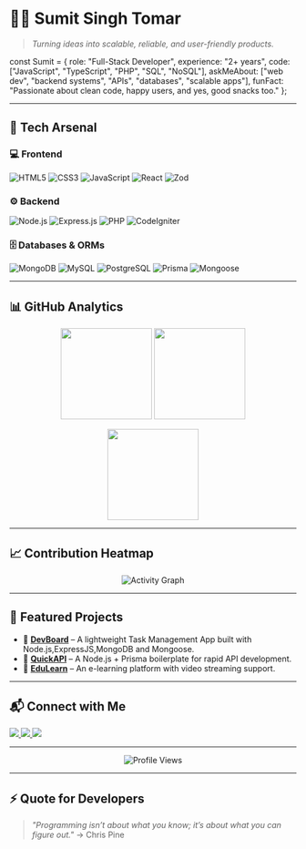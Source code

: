 # 👨‍💻 Sumit Singh Tomar

> *Turning ideas into scalable, reliable, and user-friendly products.*  

const Sumit = {
role: "Full-Stack Developer",
experience: "2+ years",
code: ["JavaScript", "TypeScript", "PHP", "SQL", "NoSQL"],
askMeAbout: ["web dev", "backend systems", "APIs", "databases", "scalable apps"],
funFact: "Passionate about clean code, happy users, and yes, good snacks too."
}; 

---

## 🚀 Tech Arsenal  

### 💻 Frontend  
![HTML5](https://img.shields.io/badge/-HTML5-E34F26?logo=html5&logoColor=fff) ![CSS3](https://img.shields.io/badge/-CSS3-1572B6?logo=css3&logoColor=fff) ![JavaScript](https://img.shields.io/badge/-JavaScript-F7DF1E?logo=javascript&logoColor=000) ![React](https://img.shields.io/badge/-React-61DAFB?logo=react&logoColor=000) ![Zod](https://img.shields.io/badge/-Zod-3068B7?logo=zod&logoColor=fff)  

### ⚙️ Backend  
![Node.js](https://img.shields.io/badge/-Node.js-339933?logo=node.js&logoColor=fff) ![Express.js](https://img.shields.io/badge/-Express.js-000000?logo=express&logoColor=fff) ![PHP](https://img.shields.io/badge/-PHP-777BB4?logo=php&logoColor=fff) ![CodeIgniter](https://img.shields.io/badge/-CodeIgniter-EF4223?logo=codeigniter&logoColor=fff)  

### 🗄️ Databases & ORMs  
![MongoDB](https://img.shields.io/badge/-MongoDB-47A248?logo=mongodb&logoColor=fff) ![MySQL](https://img.shields.io/badge/-MySQL-4479A1?logo=mysql&logoColor=fff) ![PostgreSQL](https://img.shields.io/badge/-PostgreSQL-4169E1?logo=postgresql&logoColor=fff) ![Prisma](https://img.shields.io/badge/-Prisma-2D3748?logo=prisma&logoColor=fff) ![Mongoose](https://img.shields.io/badge/-Mongoose-800000?logo=mongoose&logoColor=fff)  

---

## 📊 GitHub Analytics  

<p align="center">
  <img src="https://github-readme-stats.vercel.app/api?username=Sumit-Si&show_icons=true&theme=radical&hide_border=true" height="160" />
  <img src="https://github-readme-streak-stats.herokuapp.com?user=Sumit-Si&theme=radical&hide_border=true" height="160" />
</p>

<p align="center">
  <img src="https://github-readme-stats.vercel.app/api/top-langs/?username=Sumit-Si&layout=compact&theme=radical&hide_border=true" height="160" />
</p>

---

## 📈 Contribution Heatmap  

<p align="center">
  <img src="https://github-readme-activity-graph.vercel.app/graph?username=Sumit-Si&theme=radical" alt="Activity Graph"/>
</p>

---

## 🚀 Featured Projects  

- 🔗 [**DevBoard**](#) – A lightweight Task Management App built with Node.js,ExpressJS,MongoDB and Mongoose.  
- 🔗 [**QuickAPI**](#) – A Node.js + Prisma boilerplate for rapid API development.  
- 🔗 [**EduLearn**](#) – An e-learning platform with video streaming support.  

---

## 📬 Connect with Me  

<p align="left">
  <a href="https://www.linkedin.com/in/sumit-singh-446053243//" target="_blank">
    <img src="https://img.shields.io/badge/LinkedIn-blue?logo=linkedin&logoColor=white" />
  </a>
  <a href="mailto:pankajsinghtomar987@gmail.com">
    <img src="https://img.shields.io/badge/Email-red?logo=gmail&logoColor=white" />
  </a>
  <a href="https://YOUR_PORTFOLIO.com" target="_blank">
    <img src="https://img.shields.io/badge/Portfolio-000?logo=vercel&logoColor=white" />
  </a>
</p>

---

<p align="center">
  <img src="https://komarev.com/ghpvc/?username=Sumit-Si&label=Profile%20Views&color=0e75b6&style=flat" alt="Profile Views" />
</p>

---

## ⚡ Quote for Developers  
> *"Programming isn’t about what you know; it’s about what you can figure out."*  -> Chris Pine



<!---
Sumit-Si/Sumit-Si is a ✨ special ✨ repository because its `README.md` (this file) appears on your GitHub profile.
You can click the Preview link to take a look at your changes.
--->
